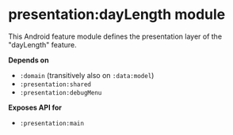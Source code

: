 # presentation:dayLength module
This Android feature module defines the presentation layer of the "dayLength" feature.

**Depends on**
- `:domain` (transitively also on `:data:model`)
- `:presentation:shared`
- `:presentation:debugMenu`

**Exposes API for**
- `:presentation:main`